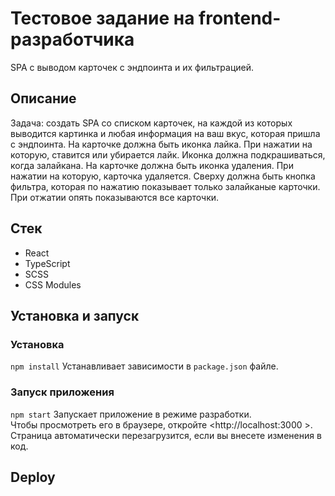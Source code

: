 # Тестовое задание на frontend-разработчика

SPA с выводом карточек с эндпоинта и их фильтрацией.

## Описание

Задача: создать SPA со списком карточек, на каждой из которых выводится картинка и любая информация на ваш вкус, которая пришла с эндпоинта. 
На карточке должна быть иконка лайка. При нажатии на которую, ставится или убирается лайк. Иконка должна подкрашиваться, когда залайкана. 
На карточке должна быть иконка удаления. При нажатии на которую, карточка удаляется. 
Сверху должна быть кнопка фильтра, которая по нажатию показывает только залайканые карточки. При отжатии опять показываются все карточки. 

## Стек  
* React
* TypeScript
* SCSS
* CSS Modules

## Установка и запуск  
### Установка
`npm install`
Устанавливает зависимости в `package.json` файле.

### Запуск приложения  
`npm start`
Запускает приложение в режиме разработки.  
Чтобы просмотреть его в браузере, откройте <http://localhost:3000 >. Страница автоматически перезагрузится, если вы внесете изменения в код.


## Deploy  


